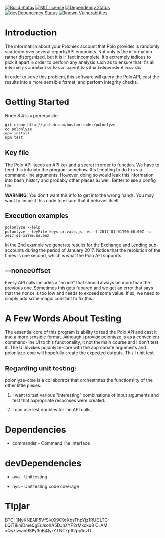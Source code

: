 [![Build Status](https://travis-ci.org/bostontrader/polonlyze.svg?branch=master)](https://travis-ci.org/bostontrader/polonlyze)
[![MIT license](http://img.shields.io/badge/license-MIT-brightgreen.svg)](http://opensource.org/licenses/MIT)
[![Dependency Status](https://david-dm.org/bostontrader/polonlyze.svg)](https://david-dm.org/bostontrader/polonlyze)
[![devDependency Status](https://david-dm.org/bostontrader/polonlyze/dev-status.svg)](https://david-dm.org/bostontrader/polonlyze#info=devDependencies)
[![Known Vulnerabilities](https://snyk.io/test/github/bostontrader/polonlyze/badge.svg)](https://snyk.io/test/github/bostontrader/polonlyze)

# Introduction

The information about your Poloniex account that Polo provides is randomly scattered over several reports/API endpoints. Not only is the information rather disorganized, but it is in fact incomplete.  It's extremely tedious to pick it apart in order to perform any analysis such as to ensure that it's all internally consistent or to compare it to other independent records.

In order to solve this problem, this software will query the Polo API, cast the results into a more sensible format, and perform integrity checks.

# Getting Started

Node 8.4 is a prerequisite.

```
git clone http://github.com/bostontrader/polonlyze
cd polonlyze
npm install
npm test
```

## Key file

The Polo API needs an API key and a secret in order to function.  We have to feed this info into the program somehow.  It's tempting to do this via command-line arguments.  However, doing so would leak this information into bash_history and probably other places as well.  Better to use a config file.

**WARNING**: You don't want this info to get into the wrong hands.  You may want to inspect this code to ensure that it behaves itself.

## Execution examples

```
polonlyze --help
polonlyze --keyFile keys-private.js -el -t 2017-01-01T00:00:00Z -u 2017-01-31T00:00:00Z
```

In the 2nd example we generate results for the Exchange and Lending sub-accounts during the period of January 2017.  Notice that the resolution of the times is one second, which is what the Polo API supports.

## --nonceOffset

Every API calls includes a "nonce" that should always be more than the previous one.  Sometimes this gets fubared and we get an error that says that the nonce is too low and needs to exceed some value.  If so, we need to simply add some magic constant to fix this.


# A Few Words About Testing

The essential core of this program is ability to read the Polo API and cast it into a more sensible format. Although I provide polonlyze.js as a convenient command-line UI to this functionality, it not the main course and I don't test it.  The UI invokes polonlyze-core with the appropriate arguments and polonlyze-core will hopefully create the expected outputs.  This I unit test.

## Regarding unit testing:

polonlyze-core is a collaborator that orchestrates the functionality of the other little pieces.

1. I want to test various "interesting" combinations of input arguments and test that appropriate responses were created.

2. I can use test doubles for the API calls.

# Dependencies

* commander - Command line interface

# devDependencies

* ava - Unit testing

* nyc - Unit testing code coverage


# Tipjar
BTC: 1NyKNEAiF5VfSivXi9C9sXbsThpYjz1RUE
LTC: LQiT8imDmeQgErJsohA5DJhXYF2rMkcku8
CLAM: xQs7jvwin9SPy3oBjQyrYTNCZp62pp1qzU
